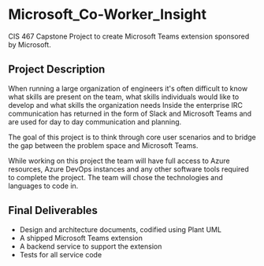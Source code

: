# Microsoft_Co-Worker_Insight
CIS 467 Capstone Project to create Microsoft Teams extension sponsored by Microsoft.
## Project Description
When running a large organization of engineers it's often difficult to know what skills are present on the team, what skills individuals would like to develop and what skills the organization needs Inside the enterprise IRC communication has returned in the form of Slack and Microsoft Teams and are used for day to day communication and planning.

The goal of this project is to think through core user scenarios and to bridge the gap between the problem space and Microsoft Teams.

While working on this project the team will have full access to Azure resources, Azure DevOps instances and any other software tools required to complete the project. The team will chose the technologies and languages to code in.

## Final Deliverables
- Design and architecture documents, codified using Plant UML
- A shipped Microsoft Teams extension
- A backend service to support the extension
- Tests for all service code
